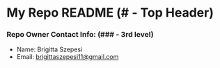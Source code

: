 # My Repo README (# - Top Header)

### Repo Owner Contact Info: (### - 3rd level)


* Name: Brigitta Szepesi
* Email: brigittaszepesi11@gmail.com
